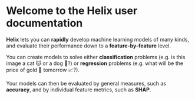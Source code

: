 # Welcome to the Helix user documentation

**Helix** lets you can **rapidly** develop machine learning models of many kinds, and evaluate their performance down to a **feature-by-feature** level.

You can create models to solve either **classification** problems (e.g. is this image a cat 🐱 or a dog 🐶?)
or **regression** problems (e.g. what will be the price of gold 🏅 tomorrow 📈?).

Your models can then be evaluated by general measures, such as **accuracy**, and by individual feature metrics,
such as **SHAP**.